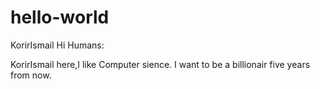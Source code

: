 # hello-world
KorirIsmail
Hi Humans:

KorirIsmail here,I like Computer sience.
I want to be a billionair five years from now.
